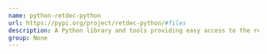 ```yaml
---
name: python-retdec-python
url: https://pypi.org/project/retdec-python/#files
description: A Python library and tools providing easy access to the retdec.
group: None
---
```

